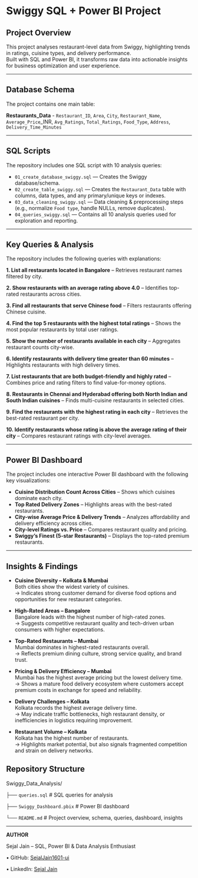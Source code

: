 # Swiggy SQL + Power BI Project

## Project Overview
This project analyses restaurant-level data from Swiggy, highlighting trends in ratings, cuisine types, and delivery performance.  
Built with SQL and Power BI, it transforms raw data into actionable insights for business optimization and user experience.

---
## Database Schema
The project contains one main table:

**Restaurants_Data** -
`Restaurant_ID`, `Area`, `City`, `Restaurant_Name`, `Average_Price`_INR, `Avg_Ratings`, `Total_Ratings`, `Food_Type`, `Address`, `Delivery_Time_Minutes`

---
## SQL Scripts
The repository includes one SQL script with 10 analysis queries:

- `01_create_database_swiggy.sql` — Creates the Swiggy database/schema.
- `02_create_table_swiggy.sql` — Creates the `Restaurant_Data` table with columns, data types, and any primary/unique keys or indexes.
- `03_data_cleaning_swiggy.sql` — Data cleaning & preprocessing steps (e.g., normalize `Food type`, handle NULLs, remove duplicates).
- `04_queries_swiggy.sql` — Contains all 10 analysis queries used for exploration and reporting.

---
## Key Queries & Analysis
The repository includes the following queries with explanations:

**1. List all restaurants located in Bangalore** – Retrieves restaurant names filtered by city.  

**2. Show restaurants with an average rating above 4.0** – Identifies top-rated restaurants across cities.  

**3. Find all restaurants that serve Chinese food** – Filters restaurants offering Chinese cuisine.  

**4. Find the top 5 restaurants with the highest total ratings** – Shows the most popular restaurants by total user ratings.  

**5. Show the number of restaurants available in each city** – Aggregates restaurant counts city-wise.  

**6. Identify restaurants with delivery time greater than 60 minutes** – Highlights restaurants with high delivery times.  

**7. List restaurants that are both budget-friendly and highly rated** – Combines price and rating filters to find value-for-money options.  

**8. Restaurants in Chennai and Hyderabad offering both North Indian and South Indian cuisines** – Finds multi-cuisine restaurants in selected cities.  

**9. Find the restaurants with the highest rating in each city** – Retrieves the best-rated restaurant per city.  

**10. Identify restaurants whose rating is above the average rating of their city** – Compares restaurant ratings with city-level averages.  

---
## Power BI Dashboard
The project includes one interactive Power BI dashboard with the following key visualizations:

- **Cuisine Distribution Count Across Cities** – Shows which cuisines dominate each city.  
- **Top Rated Delivery Zones** – Highlights areas with the best-rated restaurants.  
- **City-wise Average Price & Delivery Trends** – Analyzes affordability and delivery efficiency across cities.  
- **City-level Ratings vs. Price** – Compares restaurant quality and pricing.  
- **Swiggy’s Finest (5-star Restaurants)** – Displays the top-rated premium restaurants.  

---
## Insights & Findings
- **Cuisine Diversity – Kolkata & Mumbai**  
  Both cities show the widest variety of cuisines.  
  → Indicates strong customer demand for diverse food options and opportunities for new restaurant categories.

- **High-Rated Areas – Bangalore**  
  Bangalore leads with the highest number of high-rated zones.  
  → Suggests competitive restaurant quality and tech-driven urban consumers with higher expectations.

- **Top-Rated Restaurants – Mumbai**  
  Mumbai dominates in highest-rated restaurants overall.  
  → Reflects premium dining culture, strong service quality, and brand trust.

- **Pricing & Delivery Efficiency – Mumbai**  
  Mumbai has the highest average pricing but the lowest delivery time.  
  → Shows a mature food delivery ecosystem where customers accept premium costs in exchange for speed and reliability.

- **Delivery Challenges – Kolkata**  
  Kolkata records the highest average delivery time.  
  → May indicate traffic bottlenecks, high restaurant density, or inefficiencies in logistics requiring improvement.

- **Restaurant Volume – Kolkata**  
  Kolkata has the highest number of restaurants.  
  → Highlights market potential, but also signals fragmented competition and strain on delivery networks.
  
## Repository Structure
Swiggy_Data_Analysis/

├── `queries.sql`              # SQL queries for analysis  

├── `Swiggy_Dashboard.pbix`    # Power BI dashboard  

└── `README.md`                # Project overview, schema, queries, dashboard, insights  

---
**AUTHOR**  

Sejal Jain – SQL, Power BI & Data Analysis Enthusiast  

•	GitHub: [SejalJain1601-ui](https://github.com/sejaljain1601-ui)  

•	LinkedIn: [Sejal Jain](www.linkedin.com/in/sejal-jain-lko) 
